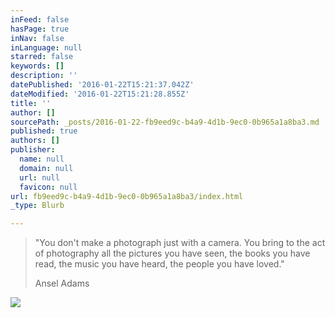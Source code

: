 ```yaml
---
inFeed: false
hasPage: true
inNav: false
inLanguage: null
starred: false
keywords: []
description: ''
datePublished: '2016-01-22T15:21:37.042Z'
dateModified: '2016-01-22T15:21:28.855Z'
title: ''
author: []
sourcePath: _posts/2016-01-22-fb9eed9c-b4a9-4d1b-9ec0-0b965a1a8ba3.md
published: true
authors: []
publisher:
  name: null
  domain: null
  url: null
  favicon: null
url: fb9eed9c-b4a9-4d1b-9ec0-0b965a1a8ba3/index.html
_type: Blurb

---
```

> "You don't make a photograph just with a camera. You bring to the act of photography all the pictures you have seen, the books you have read, the music you have heard, the people you have loved."
> 
> Ansel Adams

![](https://the-grid-user-content.s3-us-west-2.amazonaws.com/1518f9e2-68d0-4191-8a31-34c0f4201512.jpg)